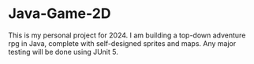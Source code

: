 # Java-Game-2D
This is my personal project for 2024. I am building a top-down adventure rpg in Java, complete with self-designed sprites and maps.
Any major testing will be done using JUnit 5.